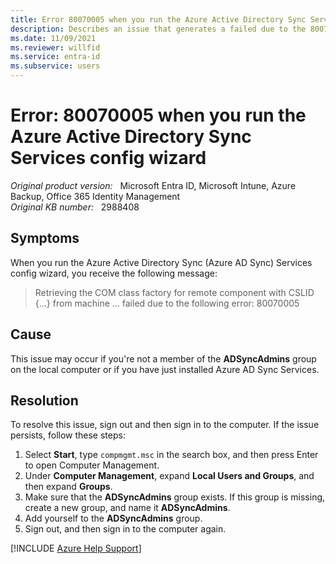 ```yaml
---
title: Error 80070005 when you run the Azure Active Directory Sync Services config wizard
description: Describes an issue that generates a failed due to the 80070005 error when you run the Azure Active Directory Sync (Azure AD Sync) Services config wizard. Provides a solution.
ms.date: 11/09/2021
ms.reviewer: willfid
ms.service: entra-id
ms.subservice: users
---
```

# Error: 80070005 when you run the Azure Active Directory Sync Services config wizard

_Original product version:_ &nbsp; Microsoft Entra ID, Microsoft Intune, Azure Backup, Office 365 Identity Management  
_Original KB number:_ &nbsp; 2988408

## Symptoms

When you run the Azure Active Directory Sync (Azure AD Sync) Services config wizard, you receive the following message:

> Retrieving the COM class factory for remote component with CSLID {...} from machine ... failed due to the following error: 80070005

## Cause

This issue may occur if you're not a member of the **ADSyncAdmins** group on the local computer or if you have just installed Azure AD Sync Services.

## Resolution

To resolve this issue, sign out and then sign in to the computer. If the issue persists, follow these steps:

1. Select **Start**, type `compmgmt.msc` in the search box, and then press Enter to open Computer Management.
2. Under **Computer Management**, expand **Local Users and Groups**, and then expand **Groups**.
3. Make sure that the **ADSyncAdmins** group exists. If this group is missing, create a new group, and name it **ADSyncAdmins**.
4. Add yourself to the **ADSyncAdmins** group.
5. Sign out, and then sign in to the computer again.

[!INCLUDE [Azure Help Support](../../../includes/azure-help-support.md)]
